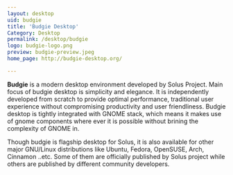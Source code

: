 ```yaml
---
layout: desktop
uid: budgie
title: 'Budgie Desktop'
Category: Desktop
permalink: /desktop/budgie
logo: budgie-logo.png
preview: budgie-preview.jpeg
home_page: http://budgie-desktop.org/

---
```


**Budgie** is a modern desktop environment developed by Solus Project. Main focus of budgie desktop is simplicity and elegance. It is independently developed from scratch to provide optimal performance, traditional user experience without compromising productivity and user friendliness. Budgie desktop is tightly integrated with GNOME stack, which means it makes use of gnome components where ever it is possible without brining the complexity of GNOME in. 

Though budgie is flagship desktop for Solus, it is also available for other major GNU/Linux distributions like Ubuntu, Fedora, OpenSUSE, Arch, Cinnamon ..etc. Some of them are officially published by Solus project while others are published by different community developers.

